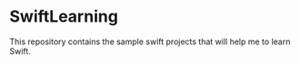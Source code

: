 # SwiftLearning
This repository contains the sample swift projects that will help me to learn Swift.
